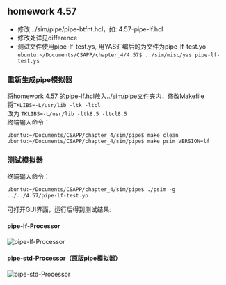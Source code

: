 ## homework 4.57
- 修改 ../sim/pipe/pipe-btfnt.hcl，如: 4.57-pipe-lf.hcl  
- 修改处详见difference
- 测试文件使用pipe-lf-test.ys, 用YAS汇编后的为文件为pipe-lf-test.yo  
```ubuntu:~/Documents/CSAPP/chapter_4/4.57$ ../sim/misc/yas pipe-lf-test.ys```

### 重新生成pipe模拟器
将homework 4.57 的pipe-lf.hcl放入../sim/pipe文件夹内，修改Makefile  
将```TKLIBS=-L/usr/lib -ltk -ltcl```  
改为 ```TKLIBS=-L/usr/lib -ltk8.5 -ltcl8.5```  
终端输入命令：  
```
ubuntu:~/Documents/CSAPP/chapter_4/sim/pipe$ make clean
ubuntu:~/Documents/CSAPP/chapter_4/sim/pipe$ make psim VERSION=lf
```  
### 测试模拟器  
终端输入命令：  
```
ubuntu:~/Documents/CSAPP/chapter_4/sim/pipe$ ./psim -g ../../4.57/pipe-lf-test.yo
```  
可打开GUI界面，运行后得到测试结果:

#### pipe-lf-Processor  
![pipe-lf-Processor](https://github.com/DesmondoRay/CSAPP/blob/master/chapter_4/4.57/pipe-lf-Processor.png)  

#### pipe-std-Processor（原版pipe模拟器）  
![pipe-std-Processor](https://github.com/DesmondoRay/CSAPP/blob/master/chapter_4/4.57/pipe-std-Processor.png)
